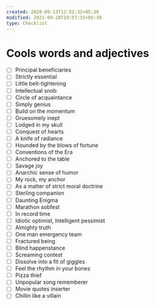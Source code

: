 ```yaml
---
created: 2020-09-13T12:52:32+05:30
modified: 2021-09-28T19:57:31+05:30
type: Checklist
---
```


# Cools words and adjectives

- [ ] Principal beneficiaries
- [ ] Strictly essential
- [ ] Little belt-tightening
- [ ] Intellectual snob
- [ ] Circle of acquaintance
- [ ] Simply genius
- [ ] Build on the momentum
- [ ] Gruesomely inept
- [ ] Lodged in my skull
- [ ] Conquest of hearts
- [ ] A knife of radiance
- [ ] Hounded by the blows of fortune
- [ ] Conventions of the Era
- [ ] Anchored to the table
- [ ] Savage joy
- [ ] Anarchic sense of humor
- [ ] My rock, my anchor
- [ ] As a matter of strict moral doctrine
- [ ] Sterling companion
- [ ] Daunting Enigma
- [ ] Marathon sobfest
- [ ] In record time
- [ ] Idiotic optimist, Intelligent pessimist
- [ ] Almighty truth
- [ ] One man emergency team
- [ ] Fractured being
- [ ] Blind happenstance
- [ ] Screaming contest
- [ ] Dissolve into a fit of giggles
- [ ] Feel the rhythm in your bones
- [ ] Pizza thief
- [ ] Unpopular song rememberer
- [ ] Movie quotes inserter
- [ ] Chillin like a villain
